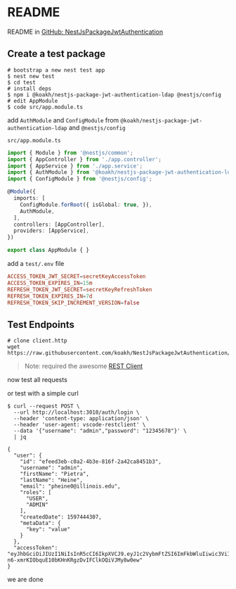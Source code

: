 # README

README in [GitHub: NestJsPackageJwtAuthentication](https://github.com/koakh/NestJsPackageJwtAuthentication/blob/main/README.md)

## Create a test package

```shell
# bootstrap a new nest test app
$ nest new test
$ cd test
# install deps
$ npm i @koakh/nestjs-package-jwt-authentication-ldap @nestjs/config
# edit AppModule
$ code src/app.module.ts
```

add `AuthModule` and `ConfigModule` from `@koakh/nestjs-package-jwt-authentication-ldap` and `@nestjs/config`

`src/app.module.ts`

```typescript
import { Module } from '@nestjs/common';
import { AppController } from './app.controller';
import { AppService } from './app.service';
import { AuthModule } from '@koakh/nestjs-package-jwt-authentication-ldap';
import { ConfigModule } from '@nestjs/config';

@Module({
  imports: [
    ConfigModule.forRoot({ isGlobal: true, }),
    AuthModule,
  ],
  controllers: [AppController],
  providers: [AppService],
})

export class AppModule { }
```

add a `test/.env` file

```conf
ACCESS_TOKEN_JWT_SECRET=secretKeyAccessToken
ACCESS_TOKEN_EXPIRES_IN=15m
REFRESH_TOKEN_JWT_SECRET=secretKeyRefreshToken
REFRESH_TOKEN_EXPIRES_IN=7d
REFRESH_TOKEN_SKIP_INCREMENT_VERSION=false
```

## Test Endpoints

```shell
# clone client.http
wget https://raw.githubusercontent.com/koakh/NestJsPackageJwtAuthentication/main/client.http
```

> Note: required the awesome [REST Client](https://marketplace.visualstudio.com/items?itemName=humao.rest-client)

now test all requests

or test with a simple curl 

```shell
$ curl --request POST \
  --url http://localhost:3010/auth/login \
  --header 'content-type: application/json' \
  --header 'user-agent: vscode-restclient' \
  --data '{"username": "admin","password": "12345678"}' \
  | jq

{
  "user": {
    "id": "efeed3eb-c0a2-4b3e-816f-2a42ca8451b3",
    "username": "admin",
    "firstName": "Pietra",
    "lastName": "Heine",
    "email": "pheine0@illinois.edu",
    "roles": [
      "USER",
      "ADMIN"
    ],
    "createdDate": 1597444307,
    "metaData": {
      "key": "value"
    }
  },
  "accessToken": "eyJhbGciOiJIUzI1NiIsInR5cCI6IkpXVCJ9.eyJ1c2VybmFtZSI6ImFkbWluIiwic3ViIjoiZWZlZWQzZWItYzBhMi00YjNlLTgxNmYtMmE0MmNhODQ1MWIzIiwicm9sZXMiOlsiVVNFUiIsIkFETUlOIl0sImlhdCI6MTYwMjI2MDk3NywiZXhwIjoxNjAyMjYxODc3fQ.-n6-xmrKIObquE10bKHnKRgzDvIFClkOQiVJMy8w0ew"
}
```

we are done